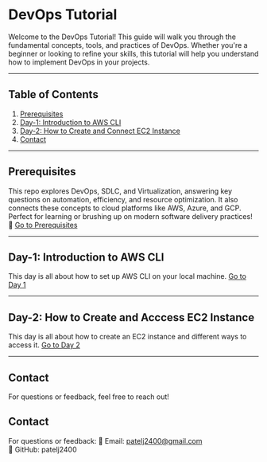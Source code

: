 # DevOps Tutorial

Welcome to the DevOps Tutorial! This guide will walk you through the fundamental concepts, tools, and practices of DevOps. Whether you're a beginner or looking to refine your skills, this tutorial will help you understand how to implement DevOps in your projects.

---

## Table of Contents
1. [Prerequisites](#prerequisites)
2. [Day-1: Introduction to AWS CLI](#day-1-introduction-to-aws-cli)
3. [Day-2: How to Create and Connect EC2 Instance](#day-2-how-to-create-and-connect-ec2-instance)
4. [Contact](#contact)

---

## Prerequisites

This repo explores DevOps, SDLC, and Virtualization, answering key questions on automation, efficiency, and resource optimization. It also connects these concepts to cloud platforms like AWS, Azure, and GCP. Perfect for learning or brushing up on modern software delivery practices! 🚀 [Go to Prerequisites](https://github.com/patelj2400/aws-cli-tutorials/blob/main/Prerequisites/README.md)

---

## Day-1: Introduction to AWS CLI

This day is all about how to set up AWS CLI on your local machine. [Go to Day 1](https://github.com/patelj2400/aws-cli-tutorials/blob/main/Day-1/README.md)

---

## Day-2: How to Create and Acccess EC2 Instance

This day is all about how to create an EC2 instance and different ways to access it. [Go to Day 2](https://github.com/patelj2400/aws-cli-tutorials/blob/main/Day-2/README.md)

---

## Contact

For questions or feedback, feel free to reach out!
## Contact
For questions or feedback:
📧 Email: patelj2400@gmail.com  
🐙 GitHub: patelj2400

